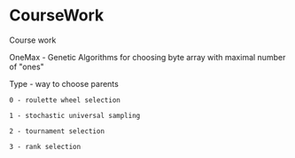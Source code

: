# CourseWork
Course work 

OneMax - Genetic Algorithms for choosing byte array with maximal number of "ones"

  Type - way to choose parents
  
    0 - roulette wheel selection
    
    1 - stochastic universal sampling
    
    2 - tournament selection
    
    3 - rank selection
